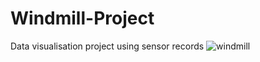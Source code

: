 # Windmill-Project
Data visualisation project using sensor records
![windmill](https://github.com/Wenorter/Windmill-Project/assets/44455243/2a605887-273b-42b4-b945-65985c6460be)
